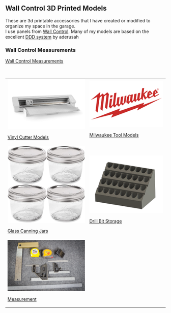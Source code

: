 ## Wall Control 3D Printed Models

These are 3d printable accessories that I have created or modified to organize my space in the garage.<br>
I use panels from <a href="http://www.wallcontrol.com">Wall Control</a>.
Many of my models are based on the excellent [DDD system](https://github.com/aderusha/DDD-Printable-Wall-Control-System)  by aderusah<br>

### Wall Control Measurements
<a href="About/README.md">Wall Control Measurements</a>
<br>

<br>
<table>
    <tr>
        <td>
            <a href="Vinyl/README.md">
                <img src="Vinyl/SilhouetteCameo4Pro.jpg" width="400"/>
                <p>Vinyl Cutter Models</p>
            </a>
        </td>
        <td>
            <a href="MilwaukeeM12/README.md">
                <img src="MilwaukeeM12/MilwaukeeLogo.png" width="400"/>
                <p>Milwaukee Tool Models</p>
            </a>
        </td>
    </tr>
    <tr>
        <td>
            <a href="Jars/README.md">
                <img src="Jars/WideMouthJars.jpg" width="400"/>
                <p>Glass Canning Jars</p>
            </a>
        </td>
        <td>
            <a href="Bits/README.md" width="400"/>
                <img src="Bits/DrillBitHolder.png" width="400">
                <p>Drill Bit Storage</p>
            </a>
        </td>
    </tr>
    <tr>
        <td>               
            <a href="Measure/README.md" width="400"/>
                <img src="Images/measure.jpeg" width="400">
                <p>Measurement</p>
            </a>
        </td>
    </tr>
</table>
